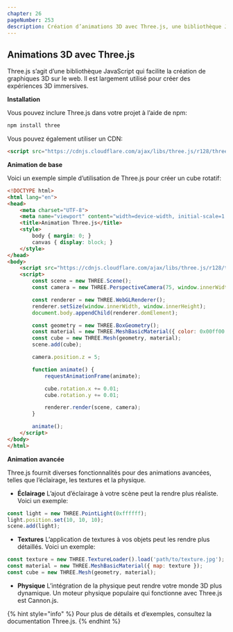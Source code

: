 ```yaml
---
chapter: 26
pageNumber: 253
description: Création d’animations 3D avec Three.js, une bibliothèque JavaScript pour les graphiques 3D.
---
```


##  Animations 3D avec Three.js

Three.js s’agit d’une bibliothèque JavaScript qui facilite la création de graphiques 3D sur le web. Il est largement utilisé pour créer des expériences 3D immersives.

**Installation**

Vous pouvez inclure Three.js dans votre projet à l’aide de npm:

```bash
npm install three
```

Vous pouvez également utiliser un CDN:

```html
<script src="https://cdnjs.cloudflare.com/ajax/libs/three.js/r128/three.min.js"></script>
```

**Animation de base**

Voici un exemple simple d’utilisation de Three.js pour créer un cube rotatif:

```html
<!DOCTYPE html>
<html lang="en">
<head>
    <meta charset="UTF-8">
    <meta name="viewport" content="width=device-width, initial-scale=1.0">
    <title>Animation Three.js</title>
    <style>
        body { margin: 0; }
        canvas { display: block; }
    </style>
</head>
<body>
    <script src="https://cdnjs.cloudflare.com/ajax/libs/three.js/r128/three.min.js"></script>
    <script>
        const scene = new THREE.Scene();
        const camera = new THREE.PerspectiveCamera(75, window.innerWidth / window.innerHeight, 0.1, 1000);

        const renderer = new THREE.WebGLRenderer();
        renderer.setSize(window.innerWidth, window.innerHeight);
        document.body.appendChild(renderer.domElement);

        const geometry = new THREE.BoxGeometry();
        const material = new THREE.MeshBasicMaterial({ color: 0x00ff00 });
        const cube = new THREE.Mesh(geometry, material);
        scene.add(cube);

        camera.position.z = 5;

        function animate() {
            requestAnimationFrame(animate);

            cube.rotation.x += 0.01;
            cube.rotation.y += 0.01;

            renderer.render(scene, camera);
        }

        animate();
    </script>
</body>
</html>
```

**Animation avancée**

Three.js fournit diverses fonctionnalités pour des animations avancées, telles que l’éclairage, les textures et la physique.

- **Éclairage**
L’ajout d’éclairage à votre scène peut la rendre plus réaliste. Voici un exemple:

```javascript
const light = new THREE.PointLight(0xffffff);
light.position.set(10, 10, 10);
scene.add(light);
```


- **Textures**
L’application de textures à vos objets peut les rendre plus détaillés. Voici un exemple:

```javascript
const texture = new THREE.TextureLoader().load('path/to/texture.jpg');
const material = new THREE.MeshBasicMaterial({ map: texture });
const cube = new THREE.Mesh(geometry, material);
```


- **Physique**
L’intégration de la physique peut rendre votre monde 3D plus dynamique. Un moteur physique populaire qui fonctionne avec Three.js est Cannon.js.

{% hint style="info" %}
Pour plus de détails et d’exemples, consultez la documentation Three.js.
{% endhint %}